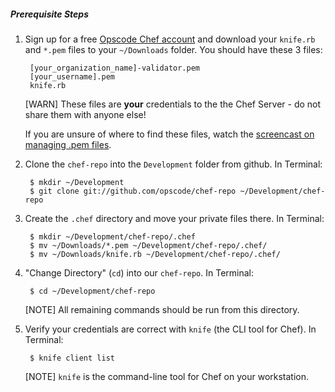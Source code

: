 ##### Prerequisite Steps
1. Sign up for a free [Opscode Chef account][chef-hosted] and download your `knife.rb` and `*.pem` files to your `~/Downloads` folder. You should have these 3 files:

        [your_organization_name]-validator.pem
        [your_username].pem
        knife.rb

    [WARN] These files are **your** credentials to the the Chef Server - do not share them with anyone else!

    If you are unsure of where to find these files, watch the [screencast on managing .pem files](https://learnchef.opscode.com/screencasts/manage-pem-files/).

1. Clone the `chef-repo` into the `Development` folder from github. In Terminal:

        $ mkdir ~/Development
        $ git clone git://github.com/opscode/chef-repo ~/Development/chef-repo

1. Create the `.chef` directory and move your private files there. In Terminal:

        $ mkdir ~/Development/chef-repo/.chef
        $ mv ~/Downloads/*.pem ~/Development/chef-repo/.chef/
        $ mv ~/Downloads/knife.rb ~/Development/chef-repo/.chef/

1. "Change Directory" (`cd`) into our `chef-repo`. In Terminal:

        $ cd ~/Development/chef-repo

    [NOTE] All remaining commands should be run from this directory.

1. Verify your credentials are correct with `knife` (the CLI tool for Chef). In Terminal:

        $ knife client list

    [NOTE] `knife` is the command-line tool for Chef on your workstation.

[chef-hosted]: http://www.opscode.com/hosted-chef/ "Sign up for Hosted Chef"

